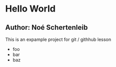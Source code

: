 # Hello World
## Author: Noé Schertenleib

This is an expample project for git / githhub lesson

- foo
- bar
- baz

